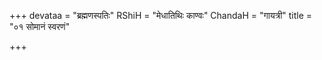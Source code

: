+++
devataa = "ब्रह्मणस्पतिः"
RShiH = "मेधातिथिः काण्वः"
ChandaH = "गायत्री"
title = "०१ सोमानं स्वरणं"

+++
